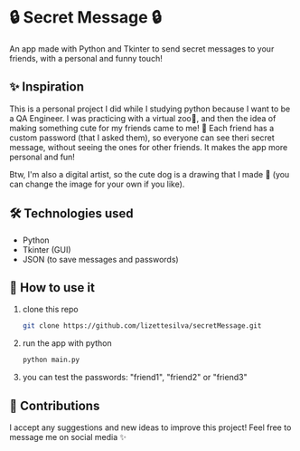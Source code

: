 # 🔒 **Secret Message** 🔒
An app made with Python and Tkinter to send secret messages to your friends, with a personal and funny touch!

## ✨ Inspiration
This is a personal project I did while I studying python because I want to be a QA Engineer. I was practicing with a virtual zoo🦁, and then the idea of making something cute for my friends came to me! 💖 
Each friend has a custom password (that I asked them), so everyone can see theri secret message, without seeing the ones for other friends. It makes the app more personal and fun!

Btw, I'm also a digital artist, so the cute dog is a drawing that I made 💖 (you can change the image for your own if you like).

## 🛠️ Technologies used
+ Python
+ Tkinter (GUI)
+ JSON (to save messages and passwords)

## 🚀 How to use it
1. clone this repo
   ```bash
   git clone https://github.com/lizettesilva/secretMessage.git
2. run the app with python 
    ```bash
    python main.py
3. you can test the passwords: "friend1", "friend2" or "friend3"


## 🤝 Contributions
I accept any suggestions and new ideas to improve this project!
Feel free to message me on social media ✨
